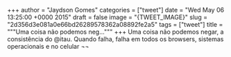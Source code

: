 
+++
author = "Jaydson Gomes"
categories = ["tweet"]
date = "Wed May 06 13:25:00 +0000 2015"
draft = false
image = "{TWEET_IMAGE}"
slug = "2d356d3e081a0e66bd26289578362a08892fe2a5"
tags = ["tweet"]
title = """Uma coisa não podemos neg..."""
+++
Uma coisa não podemos negar, a consistência do @itau. Quando falha, falha em todos os browsers, sistemas operacionais e no celular ¬¬
